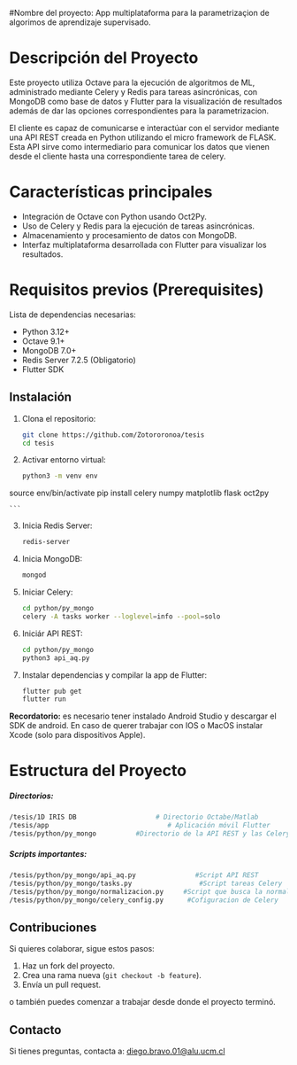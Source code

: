 #Nombre del proyecto:
App multiplataforma para la parametrizaçion de algorimos de aprendizaje supervisado.
# Descripción del Proyecto
Este proyecto utiliza Octave para la ejecución de algoritmos de ML, administrado mediante Celery y Redis para tareas asincrónicas, con MongoDB como base de datos y Flutter para la visualización de resultados además de dar las opciones correspondientes para la parametrizacion.

El cliente es capaz de comunicarse e interactúar con el servidor mediante una API REST creada en Python utilizando el micro framework de FLASK. Esta API sirve como intermediario para comunicar los datos que vienen desde el cliente hasta una correspondiente tarea de celery.

# Características principales
- Integración de Octave con Python usando Oct2Py.
- Uso de Celery y Redis para la ejecución de tareas asincrónicas.
- Almacenamiento y procesamiento de datos con MongoDB.
- Interfaz multiplataforma desarrollada con Flutter para visualizar los resultados.

# Requisitos previos (Prerequisites)
Lista de dependencias necesarias:
- Python 3.12+
- Octave 9.1+
- MongoDB 7.0+
- Redis Server 7.2.5 (Obligatorio)
- Flutter SDK

## Instalación

1. Clona el repositorio:
    ```bash
    git clone https://github.com/Zotororonoa/tesis
    cd tesis
    ```

2. Activar entorno virtual:
    ```bash
    python3 -m venv env
source env/bin/activate
pip install celery numpy matplotlib flask oct2py 

    ```

3. Inicia Redis Server:
    ```bash
    redis-server
    ```

4. Inicia MongoDB:
    ```bash
    mongod
    ```

5.  Iniciar Celery:
    ```bash
    cd python/py_mongo
	celery -A tasks worker --loglevel=info --pool=solo   
    ```

6. Iniciár API REST:

    ```bash
    cd python/py_mongo
	python3 api_aq.py     
    ```

7. Instalar dependencias y compilar la app de Flutter:
    ```bash
    flutter pub get
    flutter run
    ```
**Recordatorio:** es necesario tener instalado Android Studio y descargar el SDK de android. En caso de querer trabajar con IOS o MacOS instalar Xcode (solo para dispositivos Apple).

# Estructura del Proyecto
##### Directorios:

```bash
/tesis/1D IRIS DB                    # Directorio Octabe/Matlab
/tesis/app                              # Aplicación móvil Flutter
/tesis/python/py_mongo          #Directorio de la API REST y las Celery taks

```

##### Scripts importantes:
```bash
/tesis/python/py_mongo/api_aq.py               #Script API REST
/tesis/python/py_mongo/tasks.py                 #Script tareas Celery
/tesis/python/py_mongo/normalizacion.py     #Script que busca la normalización de los datos 
/tesis/python/py_mongo/celery_config.py      #Cofiguracion de Celery
```


## Contribuciones
Si quieres colaborar, sigue estos pasos:

1. Haz un fork del proyecto.
2. Crea una rama nueva (`git checkout -b feature`).
3. Envía un pull request.

o también puedes comenzar a trabajar desde donde el proyecto terminó.

## Contacto
Si tienes preguntas, contacta a: diego.bravo.01@alu.ucm.cl

